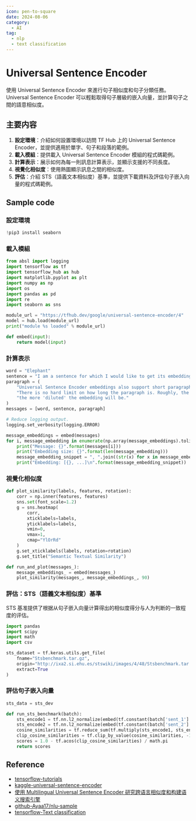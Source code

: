 ```yaml
---
icon: pen-to-square
date: 2024-08-06
category:
  - AI
tag:
  - nlp
  - text classification
---
```

# Universal Sentence Encoder
使用 Universal Sentence Encoder 來進行句子相似度和句子分類任務。 Universal Sentence Encoder 可以輕鬆取得句子層級的嵌入向量，並計算句子之間的語意相似度。

## 主要内容

1. **設定環境**：介紹如何設置環境以訪問 TF Hub 上的 Universal Sentence Encoder，並提供適用於單字、句子和段落的範例。
2. **載入模組**：提供載入 Universal Sentence Encoder 模組的程式碼範例。
3. **計算表示**：展示如何為每一則訊息計算表示，並顯示支援的不同長度。
4. **視覺化相似度**：使用熱圖顯示訊息之間的相似度。
5. **評估**：介紹 STS（語義文本相似度）基準，並提供下載資料及評估句子嵌入向量的程式碼範例。

## Sample code

### 設定環境
```python
!pip3 install seaborn
```

### 載入模組
```python
from absl import logging
import tensorflow as tf
import tensorflow_hub as hub
import matplotlib.pyplot as plt
import numpy as np
import os
import pandas as pd
import re
import seaborn as sns

module_url = "https://tfhub.dev/google/universal-sentence-encoder/4"
model = hub.load(module_url)
print("module %s loaded" % module_url)

def embed(input):
    return model(input)
```

### 計算表示
```python
word = "Elephant"
sentence = "I am a sentence for which I would like to get its embedding."
paragraph = (
    "Universal Sentence Encoder embeddings also support short paragraphs. "
    "There is no hard limit on how long the paragraph is. Roughly, the longer "
    "the more 'diluted' the embedding will be."
)
messages = [word, sentence, paragraph]

# Reduce logging output.
logging.set_verbosity(logging.ERROR)

message_embeddings = embed(messages)
for i, message_embedding in enumerate(np.array(message_embeddings).tolist()):
    print("Message: {}".format(messages[i]))
    print("Embedding size: {}".format(len(message_embedding)))
    message_embedding_snippet = ", ".join((str(x) for x in message_embedding[:3]))
    print("Embedding: [{}, ...]\n".format(message_embedding_snippet))
```

### 視覺化相似度
```python
def plot_similarity(labels, features, rotation):
    corr = np.inner(features, features)
    sns.set(font_scale=1.2)
    g = sns.heatmap(
        corr,
        xticklabels=labels,
        yticklabels=labels,
        vmin=0,
        vmax=1,
        cmap="YlOrRd"
    )
    g.set_xticklabels(labels, rotation=rotation)
    g.set_title("Semantic Textual Similarity")

def run_and_plot(messages_):
    message_embeddings_ = embed(messages_)
    plot_similarity(messages_, message_embeddings_, 90)
```

### 評估：STS（語義文本相似度）基準
STS 基准提供了根据从句子嵌入向量计算得出的相似度得分与人为判断的一致程度的评估。

```python
import pandas
import scipy
import math
import csv

sts_dataset = tf.keras.utils.get_file(
    fname="Stsbenchmark.tar.gz",
    origin="http://ixa2.si.ehu.es/stswiki/images/4/48/Stsbenchmark.tar.gz",
    extract=True
)
```

### 評估句子嵌入向量
```python
sts_data = sts_dev

def run_sts_benchmark(batch):
    sts_encode1 = tf.nn.l2_normalize(embed(tf.constant(batch['sent_1'].tolist())), axis=1)
    sts_encode2 = tf.nn.l2_normalize(embed(tf.constant(batch['sent_2'].tolist())), axis=1)
    cosine_similarities = tf.reduce_sum(tf.multiply(sts_encode1, sts_encode2), axis=1)
    clip_cosine_similarities = tf.clip_by_value(cosine_similarities, -1.0, 1.0)
    scores = 1.0 - tf.acos(clip_cosine_similarities) / math.pi
    return scores
```

## Reference
- [tensorflow-tutorials](https://www.tensorflow.org/hub/tutorials/semantic_similarity_with_tf_hub_universal_encoder?hl=zh-cn)
- [kaggle-universal-sentence-encoder](https://www.kaggle.com/models/google/universal-sentence-encoder/tensorFlow1/lite/2?tfhub-redirect=true)
- [使用 Multilingual Universal Sentence Encoder 研究跨语言相似度和构建语义搜索引擎](https://www.tensorflow.org/hub/tutorials/cross_lingual_similarity_with_tf_hub_multilingual_universal_encoder?hl=zh-cn)
- [github-Ayaa17/nlu-sample](https://github.com/Ayaa17/nlu-sample)
- [tensorflow-Text classification](https://tensorflow.google.cn/lite/examples/text_classification/overview)